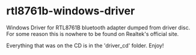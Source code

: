 # rtl8761b-windows-driver
Windows Driver for RTL8761B bluetooth adapter dumped from driver disc. For some reason this is nowhere to be found on Realtek's official site.

Everything that was on the CD is in the 'driver_cd' folder. Enjoy!